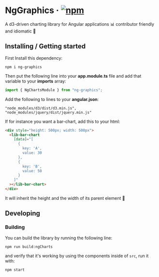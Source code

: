 # NgGraphics &middot; [![npm](https://img.shields.io/npm/dw/@tgotwig/ng-charts?style=flat-square)](https://www.npmjs.com/package/@tgotwig/ng-charts)

A d3-driven charting library for Angular applications 📊
contributor friendly and idiomatic 🤗

## Installing / Getting started

First Install this dependency:

```shell
npm i ng-graphics
```

Then put the following line into your **app.module.ts** file and add that variable to your **imports** array:

```typescript
import { NgChartsModule } from "ng-graphics";
```

Add the following to lines to your **angular.json**:

```text
"node_modules/d3/dist/d3.min.js",
"node_modules/jquery/dist/jquery.min.js"
```

If for instance you want a bar-chart, add this to your html:

```html
<div style="height: 500px; width: 500px">
  <lib-bar-chart
    [data]="[
      {
        key: 'A',
        value: 30
      },
      {
        key: 'B',
        value: 50
      }
    ]"
  ></lib-bar-chart>
</div>
```

It will inherit the height and the width of its parent element 🌳

## Developing

### Building

You can build the library by running the following line:

```shell
npm run build:ngCharts
```

and verify that it's working by using the components inside of `src`, run it with:

```shell
npm start
```

